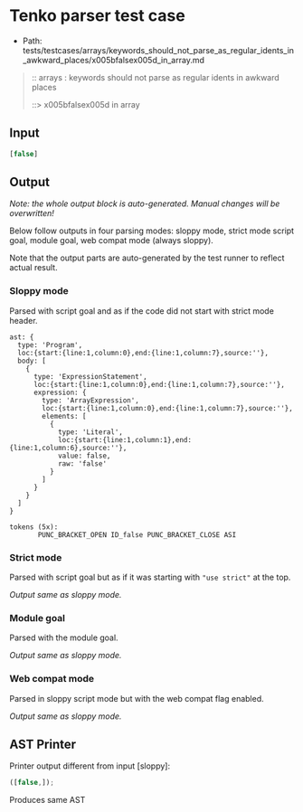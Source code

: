 # Tenko parser test case

- Path: tests/testcases/arrays/keywords_should_not_parse_as_regular_idents_in_awkward_places/x005bfalsex005d_in_array.md

> :: arrays : keywords should not parse as regular idents in awkward places
>
> ::> x005bfalsex005d in array

## Input

`````js
[false]
`````

## Output

_Note: the whole output block is auto-generated. Manual changes will be overwritten!_

Below follow outputs in four parsing modes: sloppy mode, strict mode script goal, module goal, web compat mode (always sloppy).

Note that the output parts are auto-generated by the test runner to reflect actual result.

### Sloppy mode

Parsed with script goal and as if the code did not start with strict mode header.

`````
ast: {
  type: 'Program',
  loc:{start:{line:1,column:0},end:{line:1,column:7},source:''},
  body: [
    {
      type: 'ExpressionStatement',
      loc:{start:{line:1,column:0},end:{line:1,column:7},source:''},
      expression: {
        type: 'ArrayExpression',
        loc:{start:{line:1,column:0},end:{line:1,column:7},source:''},
        elements: [
          {
            type: 'Literal',
            loc:{start:{line:1,column:1},end:{line:1,column:6},source:''},
            value: false,
            raw: 'false'
          }
        ]
      }
    }
  ]
}

tokens (5x):
       PUNC_BRACKET_OPEN ID_false PUNC_BRACKET_CLOSE ASI
`````

### Strict mode

Parsed with script goal but as if it was starting with `"use strict"` at the top.

_Output same as sloppy mode._

### Module goal

Parsed with the module goal.

_Output same as sloppy mode._

### Web compat mode

Parsed in sloppy script mode but with the web compat flag enabled.

_Output same as sloppy mode._

## AST Printer

Printer output different from input [sloppy]:

````js
([false,]);
````

Produces same AST
